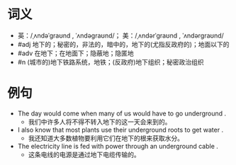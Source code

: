 # 词义
- 英：/ˌʌndəˈɡraʊnd , ˈʌndəɡraʊnd/； 美：/ˌʌndərˈɡraʊnd , ˈʌndərɡraʊnd/
- #adj 地下的；秘密的，非法的，暗中的，地下的(尤指反政府的)；地面以下的
- #adv 在地下；在地面下；隐蔽地；隐匿地
- #n (城市的)地下铁路系统，地铁；(反政府)地下组织；秘密政治组织
# 例句
- The day would come when many of us would have to go underground .
	- 我们中许多人将不得不转入地下的这一天会来到的。
- I also know that most plants use their underground roots to get water .
	- 我还知道大多数植物要利用它们在地下的根来获取水分。
- The electricity line is fed with power through an underground cable .
	- 这条电线的电源是通过地下电缆传输的。

